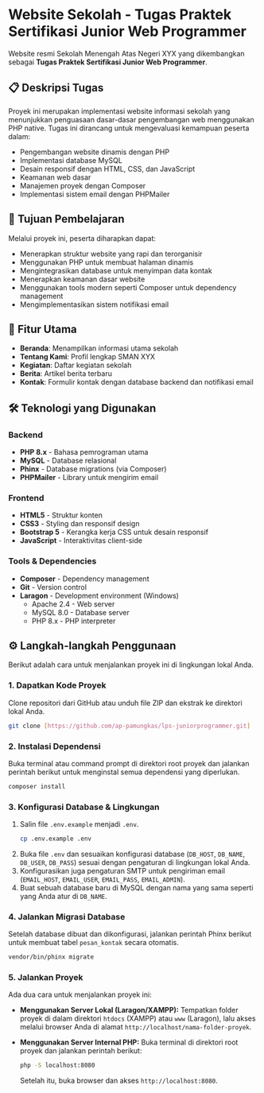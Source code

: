#  Website Sekolah - Tugas Praktek Sertifikasi Junior Web Programmer

Website resmi Sekolah Menengah Atas Negeri XYX yang dikembangkan sebagai **Tugas Praktek Sertifikasi Junior Web Programmer**.

## 📋 Deskripsi Tugas

Proyek ini merupakan implementasi website informasi sekolah yang menunjukkan penguasaan dasar-dasar pengembangan web menggunakan PHP native. Tugas ini dirancang untuk mengevaluasi kemampuan peserta dalam:

  - Pengembangan website dinamis dengan PHP
  - Implementasi database MySQL
  - Desain responsif dengan HTML, CSS, dan JavaScript
  - Keamanan web dasar
  - Manajemen proyek dengan Composer
  - Implementasi sistem email dengan PHPMailer

## 🎯 Tujuan Pembelajaran

Melalui proyek ini, peserta diharapkan dapat:

  - Menerapkan struktur website yang rapi dan terorganisir
  - Menggunakan PHP untuk membuat halaman dinamis
  - Mengintegrasikan database untuk menyimpan data kontak
  - Menerapkan keamanan dasar website
  - Menggunakan tools modern seperti Composer untuk dependency management
  - Mengimplementasikan sistem notifikasi email

## 🚀 Fitur Utama

  - **Beranda**: Menampilkan informasi utama sekolah
  - **Tentang Kami**: Profil lengkap SMAN XYX
  - **Kegiatan**: Daftar kegiatan sekolah
  - **Berita**: Artikel berita terbaru
  - **Kontak**: Formulir kontak dengan database backend dan notifikasi email

## 🛠️ Teknologi yang Digunakan

### Backend

  - **PHP 8.x** - Bahasa pemrograman utama
  - **MySQL** - Database relasional
  - **Phinx** - Database migrations (via Composer)
  - **PHPMailer** - Library untuk mengirim email

### Frontend

  - **HTML5** - Struktur konten
  - **CSS3** - Styling dan responsif design
  - **Bootstrap 5** - Kerangka kerja CSS untuk desain responsif
  - **JavaScript** - Interaktivitas client-side

### Tools & Dependencies

  - **Composer** - Dependency management
  - **Git** - Version control
  - **Laragon** - Development environment (Windows)
      - Apache 2.4 - Web server
      - MySQL 8.0 - Database server
      - PHP 8.x - PHP interpreter

## ⚙️ Langkah-langkah Penggunaan

Berikut adalah cara untuk menjalankan proyek ini di lingkungan lokal Anda.

### 1\. Dapatkan Kode Proyek

Clone repositori dari GitHub atau unduh file ZIP dan ekstrak ke direktori lokal Anda.

```bash
git clone [https://github.com/ap-pamungkas/lps-juniorprogrammer.git]
```

### 2\. Instalasi Dependensi

Buka terminal atau command prompt di direktori root proyek dan jalankan perintah berikut untuk menginstal semua dependensi yang diperlukan.

```bash
composer install
```

### 3\. Konfigurasi Database & Lingkungan

1.  Salin file `.env.example` menjadi `.env`.
    ```bash
    cp .env.example .env
    ```
2.  Buka file `.env` dan sesuaikan konfigurasi database (`DB_HOST`, `DB_NAME`, `DB_USER`, `DB_PASS`) sesuai dengan pengaturan di lingkungan lokal Anda.
3.  Konfigurasikan juga pengaturan SMTP untuk pengiriman email (`EMAIL_HOST`, `EMAIL_USER`, `EMAIL_PASS`, `EMAIL_ADMIN`).
4.  Buat sebuah database baru di MySQL dengan nama yang sama seperti yang Anda atur di `DB_NAME`.

### 4\. Jalankan Migrasi Database

Setelah database dibuat dan dikonfigurasi, jalankan perintah Phinx berikut untuk membuat tabel `pesan_kontak` secara otomatis.

```bash
vendor/bin/phinx migrate
```

### 5\. Jalankan Proyek

Ada dua cara untuk menjalankan proyek ini:

  * **Menggunakan Server Lokal (Laragon/XAMPP):**
    Tempatkan folder proyek di dalam direktori `htdocs` (XAMPP) atau `www` (Laragon), lalu akses melalui browser Anda di alamat `http://localhost/nama-folder-proyek`.

  * **Menggunakan Server Internal PHP:**
    Buka terminal di direktori root proyek dan jalankan perintah berikut:

    ```bash
    php -S localhost:8080
    ```

    Setelah itu, buka browser dan akses `http://localhost:8080`.